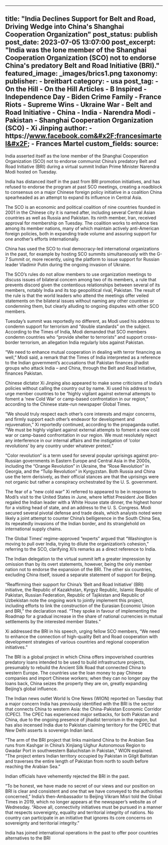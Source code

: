 
---
title: "India Declines Support for Belt and Road, Driving Wedge into China&#39;s Shanghai Cooperation Organization" 
post_status: publish
post_date: 2023-07-05 13:07:00 
post_excerpt: "India was the lone member of the Shanghai Cooperation Organization (SCO) not to endorse China&#39;s predatory Belt and Road Initiative (BRI)."
featured_image: _images/brics1.png 
taxonomy:
    publisher:
        - breitbart
    category:
        - usa 
    post_tag:
        - On the Hill
        - On the Hill Articles
        - B Inspired
        - Independence Day
        - Biden Crime Family
        - France Riots
        - Supreme Wins
        - Ukraine War
        - Belt and Road Initiative
        - China
        - India
        - Narendra Modi
        - Pakistan
        - Shanghai Cooperation Organization (SCO)
        - Xi Jinping
    author:
        - https:&#x2F;&#x2F;www.facebook.com&#x2F;francesimartel&#x2F;
        - Frances Martel
custom_fields:
    source: 
---
India asserted itself as the lone member of the Shanghai Cooperation Organization (SCO) not to endorse communist China’s predatory Belt and Road Initiative (BRI) during a virtual summit Indian Prime Minister Narendra Modi hosted on Tuesday.

India has distanced itself in the past from BRI promotion initiatives, and has refused to endorse the program at past SCO meetings, creating a roadblock to consensus on a major Chinese foreign policy initiative in a coalition China spearheaded as an attempt to expand its influence in Central Asia.

The SCO is an economic and political coalition of nine countries founded in 2001 in the Chinese city it is named after, including several Central Asian countries as well as Russia and Pakistan. Its ninth member, Iran, received approval for membership on Tuesday. The coalition works to enhance ties among its member nations, many of which maintain actively anti-American foreign policies, both in expanding trade volume and assuring support for one another’s efforts internationally.

China has used the SCO to rival democracy-led international organizations in the past, for example by hosting SCO summits simultaneously with the G-7 Summit or, more recently, using the platform to issue support for Russian leader Vladimir Putin during the ongoing invasion of Ukraine.

The SCO’s rules do not allow members to use organization meetings to discuss issues of bilateral concern among two of its members, a rule that prevents discord given the contentious relationships between several of its members, notably India and its top geopolitical rival, Pakistan. The result of the rule is that the world leaders who attend the meetings offer veiled statements on the bilateral issues without naming any other countries or condemning them, but clearly alluding to ongoing disputes with other SCO members.

Tuesday’s summit was reportedly no different, as Modi used his address to condemn support for terrorism and “double standards” on the subject. According to the Times of India, Modi demanded that SCO members condemn countries who “provide shelter to terrorists” and support cross-border terrorism, an allegation India regularly lobs against Pakistan.

“We need to enhance mutual cooperation in dealing with terror financing as well,” Modi said, a remark that the Times of India interpreted as a reference to the Indian government’s accusations that Pakistan finances jihadist groups who attack India – and China, through the Belt and Road Initiative, finances Pakistan.

Chinese dictator Xi Jinping also appeared to make some criticisms of India’s policies without calling the country out by name. Xi used his address to urge member countries to be “highly vigilant against external attempts to foment a ‘new Cold War’ or camp-based confrontation in our region,” according to the Chinese state-run newspaper Global Times.

“We should truly respect each other’s core interests and major concerns, and firmly support each other’s endeavor for development and rejuvenation,” Xi reportedly continued, according to the propaganda outlet. “We must be highly vigilant against external attempts to foment a new cold war or camp-based confrontation in our region. We must resolutely reject any interference in our internal affairs and the instigation of ‘color revolutions’ by any country under whatever pretext.”

“Color revolution” is a term used for several popular uprisings against pro-Russian governments in Eastern Europe and Central Asia in the 2000s, including the “Orange Revolution” in Ukraine, the “Rose Revolution” in Georgia, and the “Tulip Revolution” in Kyrgyzstan. Both Russia and China use the term derisively, as their official stances are that the uprisings were not organic but rather a conspiracy orchestrated by the U. S. government.

The fear of a “new cold war” Xi referred to appeared to be in response to Modi’s visit to the United States in June, where leftist President Joe Biden regaled the Indian leader with a White House state dinner, the highest honor for a visiting head of state, and an address to the U. S. Congress. Modi secured several pivotal defense and trade deals, which analysts noted were likely a joint attempt to counter China’s belligerence in the South China Sea, its repeatedly invasions of the Indian border, and its stranglehold on international supply chains.

The Global Times‘ regime-approved “experts” argued that “Washington is moving to pull over India, trying to dilute the organization’s cohesion,” referring to the SCO, clarifying Xi’s remarks as a direct reference to India.

The Indian delegation to the virtual summit left a greater impression by omission than by its overt statements, however, being the only member nation not to endorse the expansion of the BRI. The other six countries, excluding China itself, issued a separate statement of support for Beijing.

“Reaffirming their support for China’s ‘Belt and Road Initiative’ (BRI) initiative, the Republic of Kazakhstan, Kyrgyz Republic, Islamic Republic of Pakistan, Russian Federation, Republic of Tajikistan and Republic of Uzbekistan note the ongoing work to jointly implement this project, including efforts to link the construction of the Eurasian Economic Union and BRI,” the declaration read. “They spoke in favour of implementing the Roadmap for a gradual increase in the share of national currencies in mutual settlements by the interested member States.”

Xi addressed the BRI in his speech, urging fellow SCO members, “We need to enhance the connection of high-quality Belt and Road cooperation with development strategies of various countries and regional cooperation initiatives.”

The BRI is a global project in which China offers impoverished countries predatory loans intended to be used to build infrastructure projects, presumably to rebuild the Ancient Silk Road that connected China to western Europe. The countries use the loan money to pay Chinese companies and import Chinese workers; when they can no longer pay the loans back, China seizes the property they are on, greatly expanding Beijing’s global influence.

The Indian news outlet World Is One News (WION) reported on Tuesday that a major concern India has previously identified with the BRI is the sector that connects China to western Asia: the China-Pakistan Economic Corridor (CPEC). The CPEC has experienced major setbacks, for both Pakistan and China, due to the ongoing presence of jihadist terrorism in the region, but has also incensed India due to Pakistan claiming territory for the CPEC that New Delhi asserts is sovereign Indian land.

“The arm of the BRI project that links mainland China to the Arabian Sea runs from Kashgar in China’s Xinjiang Uighur Autonomous Region to Gwadar Port in southwestern Baluchistan in Pakistan,” WION explained. “The project enters Indian territory occupied by Pakistan in Gilgit Baltistan and traverses the entire length of Pakistan from north to south before reaching the Arabian Sea.”

Indian officials have vehemently rejected the BRI in the past.

“To be honest, we have made no secret of our views and our position on BRI is clear and consistent and one that we have conveyed to the authorities concerned,” India’s then-Ambassador to Beijing Vikram Misri told the Global Times in 2019, which no longer appears at the newspaper’s website as of Wednesday. “Above all, connectivity initiatives must be pursued in a manner that respects sovereignty, equality and territorial integrity of nations. No country can participate in an initiative that ignores its core concerns on sovereignty and territorial integrity.”

India has joined international operations in the past to offer poor countries alternatives to the BRI 